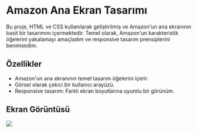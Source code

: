 <h1> Amazon Ana Ekran Tasarımı </h1>

Bu proje, HTML ve CSS kullanılarak geliştirilmiş ve Amazon'un ana ekranının basit bir tasarımını içermektedir. Temel olarak, Amazon'un karakteristik öğelerini yakalamayı amaçladım ve responsive tasarım prensiplerini benimsedim.

<h2> Özellikler </h2>

- Amazon'un ana ekranının temel tasarım öğelerini içerir.
- Görsel olarak çekici bir kullanıcı arayüzü.
- Responsive tasarım: Farklı ekran boyutlarına uyumlu bir görünüm.

<h2> Ekran Görüntüsü </h2>

![](Amazon.gif)